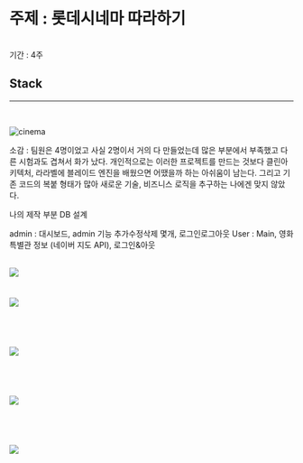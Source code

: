 주제 : 롯데시네마 따라하기
================================================
<br>
기간 : 4주


## Stack
-----------------------
<br>

![cinema](https://user-images.githubusercontent.com/39996770/71716970-de041d00-2e59-11ea-8912-8b77745e97c8.PNG)

소감 : 팀원은 4명이었고 사실 2명이서 거의 다 만들었는데 많은 부분에서 부족했고 다른 시험과도 겹쳐서 화가 났다. 
개인적으로는 이러한 프로젝트를 만드는 것보다 클린아키텍처, 라라벨에 블레이드 엔진을 배웠으면 어땠을까 하는 아쉬움이 남는다.
그리고 기존 코드의 복붙 형태가 많아 새로운 기술, 비즈니스 로직을 추구하는 나에겐 맞지 않았다. 

나의 제작 부분 
DB 설계

admin : 대시보드, admin 기능 추가수정삭제 몇개, 로그인로그아웃
User : Main, 영화 특별관 정보 (네이버 지도 API), 로그인&아웃

<br>

<div>
 <img src="https://user-images.githubusercontent.com/39996770/71717140-6b477180-2e5a-11ea-914b-690d3a749659.PNG" style="margin-bottom:20px;"><br><br>
 <img src="https://user-images.githubusercontent.com/39996770/71717141-6b477180-2e5a-11ea-8254-8a161110f260.PNG" style="margin-bottom:20px;"><br><br><br><br>
 <img src="https://user-images.githubusercontent.com/39996770/71716235-5e754e80-2e57-11ea-875c-0fbcd3f63c17.png" style="margin-bottom:20px;"><br><br><br><br>
 <img src="https://user-images.githubusercontent.com/39996770/71716237-5f0de500-2e57-11ea-9438-4459f0b8d647.png" style="margin-bottom:20px;"><br><br><br><br>
 <img src="https://user-images.githubusercontent.com/39996770/71716238-5f0de500-2e57-11ea-9ebf-f01ee4405943.png" style="margin-bottom:20px;"><br><br>
</div>

